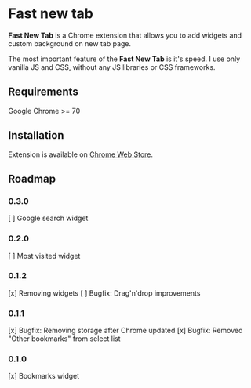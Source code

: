 # Fast new tab

**Fast New Tab** is a Chrome extension that allows you to add widgets and custom background on new tab page.

The most important feature of the **Fast New Tab** is it's speed. I use only vanilla JS and CSS, without any JS libraries or CSS frameworks.

## Requirements

Google Chrome >= 70

## Installation

Extension is available on [Chrome Web Store](https://chrome.google.com/webstore/detail/fast-new-tab/dhelogeagncpgfpeecapnfjhbhbhaccj).


## Roadmap

### 0.3.0
[ ] Google search widget

### 0.2.0
[ ] Most visited widget

### 0.1.2
[x] Removing widgets
[ ] Bugfix: Drag'n'drop improvements

### 0.1.1
[x] Bugfix: Removing storage after Chrome updated
[x] Bugfix: Removed "Other bookmarks" from select list

### 0.1.0
[x] Bookmarks widget

